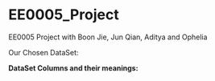# EE0005_Project
EE0005 Project with Boon Jie, Jun Qian, Aditya and Ophelia

Our Chosen DataSet:

**DataSet Columns and their meanings:**

